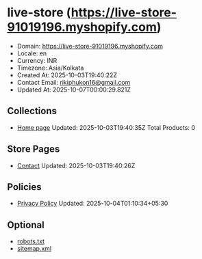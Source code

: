 # live-store (https://live-store-91019196.myshopify.com)

- Domain: https://live-store-91019196.myshopify.com
- Locale: en
- Currency: INR
- Timezone: Asia/Kolkata
- Created At: 2025-10-03T19:40:22Z
- Contact Email: rikiphukon16@gmail.com
- Updated At: 2025-10-07T00:00:29.821Z

## Collections

- [Home page](https://live-store-91019196.myshopify.com/collections/frontpage)
  Updated: 2025-10-03T19:40:35Z
  Total Products: 0

## Store Pages

- [Contact](https://live-store-91019196.myshopify.com/pages/contact)
  Updated: 2025-10-03T19:40:26Z

## Policies

- [Privacy Policy](https://live-store-91019196.myshopify.com/policies/privacy-policy)
  Updated: 2025-10-04T01:10:34+05:30

## Optional

- [robots.txt](https://live-store-91019196.myshopify.com/robots.txt)
- [sitemap.xml](https://live-store-91019196.myshopify.com/sitemap.xml)
